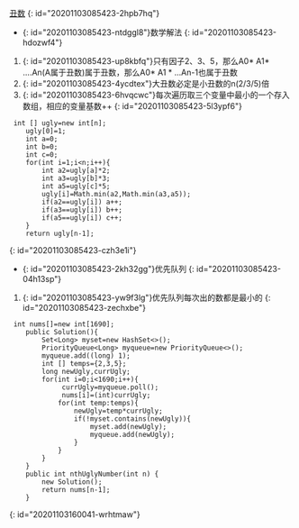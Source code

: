 [丑数](https://leetcode-cn.com/problems/chou-shu-lcof/)
{: id="20201103085423-2hpb7hq"}

* {: id="20201103085423-ntdggl8"}数学解法
{: id="20201103085423-hdozwf4"}

1. {: id="20201103085423-up8kbfq"}只有因子2、3、5，那么A0* A1* ....An(A属于丑数)属于丑数，那么A0* A1 * ...An-1也属于丑数
2. {: id="20201103085423-4ycdtex"}大丑数必定是小丑数的n(2/3/5)倍
3. {: id="20201103085423-6hvqcwc"}每次遍历取三个变量中最小的一个存入数组，相应的变量基数++
{: id="20201103085423-5l3ypf6"}

```
 int [] ugly=new int[n];
    ugly[0]=1;
    int a=0;
    int b=0;
    int c=0;
    for(int i=1;i<n;i++){
        int a2=ugly[a]*2;
        int a3=ugly[b]*3;
        int a5=ugly[c]*5;
        ugly[i]=Math.min(a2,Math.min(a3,a5));
        if(a2==ugly[i]) a++;
        if(a3==ugly[i]) b++;
        if(a5==ugly[i]) c++;
    }
    return ugly[n-1];
```
{: id="20201103085423-czh3e1i"}

* {: id="20201103085423-2kh32gg"}优先队列
{: id="20201103085423-04h13sp"}

1. {: id="20201103085423-yw9f3lg"}优先队列每次出的数都是最小的
{: id="20201103085423-zechxbe"}

```
 int nums[]=new int[1690];
    public Solution(){
        Set<Long> myset=new HashSet<>();
        PriorityQueue<Long> myqueue=new PriorityQueue<>();
        myqueue.add((long) 1);
        int [] temps={2,3,5};
        long newUgly,currUgly;
        for(int i=0;i<1690;i++){
             currUgly=myqueue.poll();
             nums[i]=(int)currUgly;
            for(int temp:temps){
                newUgly=temp*currUgly;
                if(!myset.contains(newUgly)){
                    myset.add(newUgly);
                    myqueue.add(newUgly);
                }
            }
        }
    }
    public int nthUglyNumber(int n) {
        new Solution();
        return nums[n-1];
    }
```
{: id="20201103160041-wrhtmaw"}
